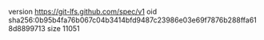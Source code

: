 version https://git-lfs.github.com/spec/v1
oid sha256:0b95b4fa76b067c04b3414bfd9487c23986e03e69f7876b288ffa618d8899713
size 11051
